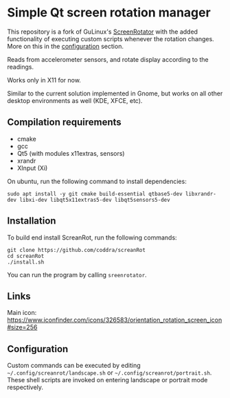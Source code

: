 # Simple Qt screen rotation manager

This repository is a fork of GuLinux's [ScreenRotator](https://github.com/GuLinux/ScreenRotator) 
with the added functionality of executing custom scripts whenever the rotation changes. More on this in the [configuration](#configuration) section.

Reads from accelerometer sensors, and rotate display according to the readings.

Works only in X11 for now.

Similar to the current solution implemented in Gnome, but works on all other desktop environments as well (KDE, XFCE, etc).

## Compilation requirements

 - cmake
 - gcc
 - Qt5 (with modules x11extras, sensors)
 - xrandr
 - XInput (Xi)
 
On ubuntu, run the following command to install dependencies:
```
sudo apt install -y git cmake build-essential qtbase5-dev libxrandr-dev libxi-dev libqt5x11extras5-dev libqt5sensors5-dev 
```

## Installation

To build end install ScreanRot, run the following commands:

```
git clone https://github.com/coddra/screanRot
cd screanRot
./install.sh

```

You can run the program by calling `sreenrotator`.

## Links

Main icon: https://www.iconfinder.com/icons/326583/orientation_rotation_screen_icon#size=256

## Configuration

Custom commands can be executed by editing `~/.config/screanrot/landscape.sh` or `~/.config/screanrot/portrait.sh`. 
These shell scripts are invoked on entering landscape or portrait mode respectively.
